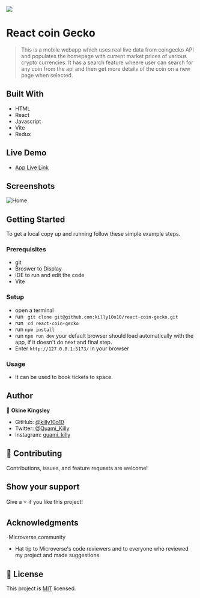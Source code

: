 ![](https://img.shields.io/badge/Microverse-blueviolet)

# React coin Gecko
>  This is a mobile webapp which uses real live data from coingecko API and populates the homepage with current market prices of various crypto currencies. It has a search feature wheere user can search for any coin from the api and then get more details of the coin on a new page when selected.

## Built With

- HTML
- React
- Javascript
- Vite
- Redux

## Live Demo

- [App Live Link]()

## Screenshots
![Home]()



## Getting Started

To get a local copy up and running follow these simple example steps.

### Prerequisites

- git
- Broswer to Display
- IDE to run and edit the code
- Vite

### Setup

- open a terminal
- run ` git clone git@github.com:killy10o10/react-coin-gecko.git`
- run ` cd react-coin-gecko`
- run `npm install`
- run `npm run dev` your default browser should load automatically with the app, if it doesn't do next and final step.
- Enter `http://127.0.0.1:5173/` in your browser

### Usage

- It can be used to book tickets to space.

## Author

👤 **Okine Kingsley**

- GitHub: [@killy10o10](https://github.com/killy10o10)
- Twitter: [@Quami_Killy](https://twitter.com/Quami_Killy)
- Instagram: [quami_killy](https://www.instagram.com/quami_killy/)

## 🤝 Contributing

Contributions, issues, and feature requests are welcome!

## Show your support

Give a ⭐️ if you like this project!

## Acknowledgments

-Microverse community

- Hat tip to Microverse's code reviewers and to everyone who reviewed my project and made suggestions.

## 📝 License

This project is [MIT](./LICENSE) licensed.
